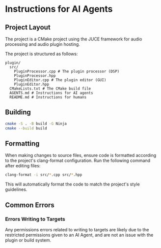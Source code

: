 # Instructions for AI Agents

## Project Layout

The project is a CMake project using the JUCE framework for audio processing and audio plugin hosting.

The project is structured as follows:

```
plugin/
  src/
    PluginProcessor.cpp # The plugin processor (DSP)
    PluginProcessor.hpp
    PluginEditor.cpp # The plugin editor (GUI)
    PluginEditor.hpp
  CMakeLists.txt # The CMake build file
  AGENTS.md # Instructions for AI agents
  README.md # Instructions for humans
```

## Building

```bash
cmake -S . -B build -G Ninja
cmake --build build
```

## Formatting

When making changes to source files, ensure code is formatted according to the project's clang-format configuration. Run the following command after editing files:

```bash
clang-format -i src/*.cpp src/*.hpp
```

This will automatically format the code to match the project's style guidelines.

## Common Errors

### Errors Writing to Targets

Any permissions errors related to writing to targets are likely due to the
restricted permissions given to an AI Agent, and are not an issue with the
plugin or build system.
